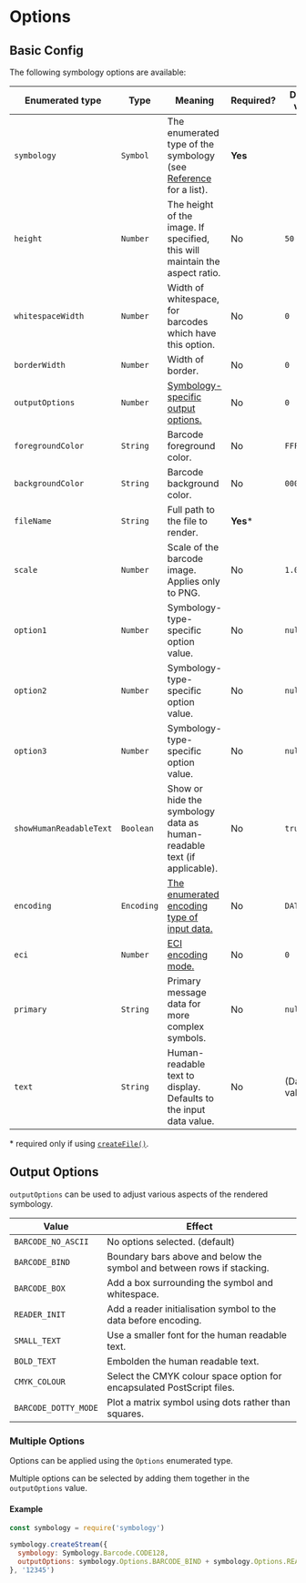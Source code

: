 # Options

## Basic Config

The following symbology options are available:

| Enumerated type         | Type      | Meaning                                                                                | Required? | Default value |
|-------------------------|-----------|----------------------------------------------------------------------------------------|-----------|---------------|
| `symbology`             | `Symbol`  | The enumerated type of the symbology (see [Reference](../guide/README.md) for a list). | **Yes**   |               |
| `height`                | `Number`  | The height of the image. If specified, this will maintain the aspect ratio.            | No        | `50`          |
| `whitespaceWidth`       | `Number`  | Width of whitespace, for barcodes which have this option.                              | No        | `0`           |
| `borderWidth`           | `Number`  | Width of border.                                                                       | No        | `0`           |
| `outputOptions`         | `Number`  | [Symbology-specific output options.](#output-options)                                  | No        | `0`           |
| `foregroundColor`       | `String`  | Barcode foreground color.                                                              | No        | `FFFFFF`      |
| `backgroundColor`       | `String`  | Barcode background color.                                                              | No        | `000000`      |
| `fileName`              | `String`  | Full path to the file to render.                                                       | **Yes***  |               |
| `scale`                 | `Number`  | Scale of the barcode image. Applies only to PNG.                                       | No        | `1.0`         |
| `option1`               | `Number`  | Symbology-type-specific option value.                                                  | No        | `null`        |
| `option2`               | `Number`  | Symbology-type-specific option value.                                                  | No        | `null`        |
| `option3`               | `Number`  | Symbology-type-specific option value.                                                  | No        | `null`        |
| `showHumanReadableText` | `Boolean` | Show or hide the symbology data as human-readable text (if applicable).                | No        | `true`        |
| `encoding`              | `Encoding`| [The enumerated encoding type of input data.](encoding.md#encoding-modes)              | No        | `DATA_MODE`   |
| `eci`                   | `Number`  | [ECI encoding mode.](encoding.md#extended-channel-interpolation-eci)                   | No        | `0`           |
| `primary`               | `String`  | Primary message data for more complex symbols.                                         | No        | `null`        |
| `text`                  | `String`  | Human-readable text to display. Defaults to the input data value.                      | No        | (Data value)  |

\* required only if using [`createFile()`](api.md#createfile).

## Output Options

`outputOptions` can be used to adjust various aspects of the rendered symbology.

| Value                | Effect                                                                 |
|----------------------|------------------------------------------------------------------------|
| `BARCODE_NO_ASCII`   | No options selected. (default)                                         |
| `BARCODE_BIND`       | Boundary bars above and below the symbol and between rows if stacking. |
| `BARCODE_BOX`        | Add a box surrounding the symbol and whitespace.                       |
| `READER_INIT`        | Add a reader initialisation symbol to the data before encoding.        |
| `SMALL_TEXT`         | Use a smaller font for the human readable text.                        |
| `BOLD_TEXT`          | Embolden the human readable text.                                      |
| `CMYK_COLOUR`        | Select the CMYK colour space option for encapsulated PostScript files. |
| `BARCODE_DOTTY_MODE` | Plot a matrix symbol using dots rather than squares.                   |

### Multiple Options

Options can be applied using the `Options` enumerated type.

Multiple options can be selected by adding them together in the `outputOptions` value.

#### Example

```js
const symbology = require('symbology')

symbology.createStream({
  symbology: Symbology.Barcode.CODE128,
  outputOptions: symbology.Options.BARCODE_BIND + symbology.Options.READER_INIT
}, '12345')
```
